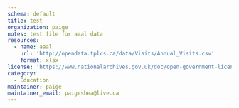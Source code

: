 ```yaml
---
schema: default
title: test
organization: paige
notes: test file for aaal data
resources:
  - name: aaal
    url: 'http://opendata.tplcs.ca/data/Visits/Annual_Visits.csv'
    format: xlsx
license: 'https://www.nationalarchives.gov.uk/doc/open-government-licence/version/3/'
category:
  - Education
maintainer: paige
maintainer_email: paigeshea@live.ca
---
```

